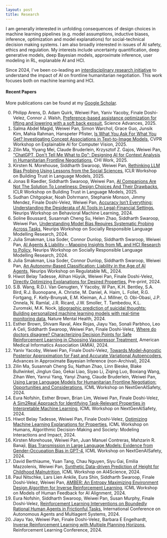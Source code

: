 ```yaml
---
layout: post
title: Research
---
```


I am generally interested in unfolding consequences of design choices in machine learning pipelines (e.g. model assumptions, inductive biases, inference, optimization and model explanations) for social-technical decision making systems. I am also broadly interested in issues of AI safety, ethics and regulation. My interests include uncertainty quantification, deep generative models, deep Bayesian models, approximate inference, user modeling in RL, explanable AI and HCI.

Since 2024, I've been co-leading an [interdisciplinary research initiative](https://dtak.github.io/Negotiation/) to understand the impact of AI on frontline humanitarian negotiation. This work focuses both on machine learning and HCI.

#### Recent Papers
More publications can be found at my [Google Scholar](https://scholar.google.com/citations?hl=en&user=4mmuvFgAAAAJ&view_op=list_works&gmla=AJsN-F5bL3dw5jD4ejRi0SQ1tJXKMOrJkd9TtZbRMr24y-EezVDMPWVHzUwilBE7qF37B1QmCs7fz05isA26H-4MVgtEUf3q4_IU2HZpxC53Tat-3o4fnog).


0. Philipp Arens, D. Adam Quirk, Weiwei Pan, Yaniv Yacoby, Finale Doshi-Velez, Connor J. Walsh, [Preference-based assistance optimization for lifting and lowering with a soft back exosuit](https://www.science.org/doi/10.1126/sciadv.adu2099), Science Advances, 2025.
1. Salma Abdel Magid, Weiwei Pan, Simon Warchol, Grace Guo, Junsik Kim, Mahia Rahman, Hanspeter Pfister, [Is What You Ask For What You Get? Investigating Concept Associations in Text-to-Image Models](https://arxiv.org/abs/2410.04634), CVPR Workshop on Explainable AI for Computer Vision, 2025.
2. Zilin Ma, Yiyang Mei, Claude Bruderlein, Krzysztof Z. Gajos, Weiwei Pan, ["ChatGPT, Don't Tell Me What to Do": Designing AI for Context Analysis in Humanitarian Frontline Negotiations](https://arxiv.org/abs/2410.09139), CHI Work, 2025.
3. Kirsten N. Morehouse, Siddharth Swaroop, Weiwei Pan, [Rethinking LLM Bias Probing Using Lessons from the Social Sciences](https://arxiv.org/abs/2503.00093), ICLR Workshop on Building Trust in Language Models, 2025.
4. Jonas B Raedler, Siddharth Swaroop, Weiwei Pan, [AI Companions Are Not The Solution To Loneliness: Design Choices And Their Drawbacks](), ICLR Workshop on Building Trust in Language Models, 2025.
5. Sudhan Chitgopkar, Noah Dohrmann, Stephanie Monson, Jimmy Mendez, Finale Doshi-Velez, Weiwei Pan, [Accuracy Isn’t Everything: Understanding the Desiderata of AI Tools in Legal-Financial Settings](), Neurips Workshop on Behavioral Machine Learning, 2024.
6. Soline Boussard, Susannah Cheng Su, Helen Zhao, Siddharth Swaroop, Weiwei Pan, [Understanding Model Bias Requires Systematic Probing Across Tasks](), Neurips Workshop on Socially Responsible Language Modelling Research, 2024.
7. Julia Smakman, Lisa Soder, Connor Dunlop, Siddharth Swaroop, Weiwei Pan, [AI Agents & Liability – Mapping Insights from ML and HCI Research to Policy](), Neurips Workshop on Socially Responsible Language Modelling Research, 2024.
8. Julia Smakman, Lisa Soder, Connor Dunlop, Siddharth Swaroop, Weiwei Pan, [An Autonomy-Based Classification: Liability in the Age of AI Agents](), Neurips Workshop on Regulatable ML, 2024.
9. Hiwot Belay Tadesse, Alihan Hüyük, Weiwei Pan, Finale Doshi-Velez, [Directly Optimizing Explanations for Desired Properties](https://arxiv.org/abs/2410.23880), Pre-print, 2024.
10. S.B. Wang, R.D.I. Van Genugten, Y Yacoby, W Pan, K.H. Bentley, S.A. Bird, R.J. Buonopane, A. Christie, M. Daniel, A. Haim, L. Follet, R.G. Fortgang, F. Kelly-Brunyak, E.M. Kleiman, A.J. Millner, O. Obi-Obasi, J.P. Onnela, N. Ramlal, J.R. Ricard, J.W. Smoller, T. Tambedou, K.L. Zuromski, M.K. Nock, [Idiographic prediction of suicidal thoughts: Building personalized machine learning models with real-time monitoring data](https://links.springernature.com/f/a/33beh0U8tFU0eTR2LjcIJQ~~/AABE5gA~/RgRo_LwxP0SjaHR0cHM6Ly93d3cubmF0dXJlLmNvbS9hcnRpY2xlcy9zNDQyMjAtMDI0LTAwMzM1LXc_dXRtX3NvdXJjZT1yY3RfY29uZ3JhdGVtYWlsdCZ1dG1fbWVkaXVtPWVtYWlsJnV0bV9jYW1wYWlnbj1ub25vYV8yMDI0MTAyNCZ1dG1fY29udGVudD0xMC4xMDM4L3M0NDIyMC0wMjQtMDAzMzUtd1cDc3BjQgpnEjE3GmfNrVPkUhVzaGlybGV5LndhbmdAeWFsZS5lZHVYBAAAByw~), Nature Mental Health, 2024.  
11. Esther Brown, Shivam Raval, Alex Rojas, Jiayu Yao, Sonali Parbhoo, Leo A Celi, Siddharth Swaroop, Weiwei Pan, Finale Doshi-Velez, [Where do doctors disagree? Characterizing  Decision Points for Safe Reinforcement Learning in Choosing Vasopressor Treatment](), American Medical Informatics Association (AMIA), 2024. 
12. Yaniv Yacoby, Weiwei Pan, Finale Doshi-Velez, [Towards Model-Agnostic Posterior Approximation for Fast and Accurate Variational Autoencoders](https://arxiv.org/pdf/2403.08941), Advances in Approximate Bayesian Inference (non-Archival), 2024.
13. Zilin Ma, Susannah Cheng Su, Nathan Zhao, Linn Bieske, Blake Bullwinkel, Jinglun Gao, Gekai Liao, Siyao Li, Ziqing Luo, Boxiang Wang, Zihan Wen, Yanrui Yang, Yanyi Zhang, Claude Bruderlein, Weiwei Pan, [Using Large Language Models for Humanitarian Frontline Negotiation: Opportunities and Considerations](https://arxiv.org/pdf/2405.20195), ICML Workshop on NextGenAISafety, 2024.
14. Eura Nofshin, Esther Brown, Brian Lim, Weiwei Pan, Finale Doshi-Velez, [A Sim2Real Approach for Identifying Task-Relevant Properties in Interpretable Machine Learning](https://arxiv.org/pdf/2406.00116), ICML Workshop on NextGenAISafety, 2024.
15. Hiwot Belay Tadesse, Weiwei Pan, Finale Doshi-Velez, [Optimizing Machine Learning Explanations for Properties](https://openreview.net/pdf?id=yOBqCJ1hel), ICML Workshop on Humans, Algorithmic Decision-Making and Society: Modeling Interactions and Impact, 2024.
16. Kirsten Morehouse, Weiwei Pan, Juan Manuel Contreras, Mahzarin R. Banaji, [Bias Transmission in Large Language Models: Evidence from Gender-Occupation Bias in GPT-4](https://openreview.net/pdf?id=Fg6qZ28Jym), ICML Workshop on NextGenAISafety, 2024.
17. David Berthiaume, Yuan Tang, Chau Nguyen, Siyu Gai, Emilia Mazzolenis, Weiwei Pan, [Synthetic Data-driven Prediction of Height for Childhood Malnutrition](https://openreview.net/pdf?id=rTWqnFiKrv), ICML Workshop on AI4Science, 2024.
18. Paul Nitschke, Lars Lien Ankile, Eura Shin, Siddharth Swaroop, Finale Doshi-Velez, Weiwei Pan, [AMBER: An Entropy Maximizing Environment Design Algorithm for Inverse Reinforcement Learning](https://openreview.net/pdf?id=diGbG37AxC), ICML Workshop on Models of Human Feedback for AI Alignment, 2024.
19. Eura Nofshin, Siddharth Swaroop, Weiwei Pan, Susan Murphy, Finale Doshi-Velez, [Reinforcement Learning Interventions on Boundedly Rational Human Agents in Frictionful Tasks](https://arxiv.org/pdf/2401.14923), International Conference on Autonomous Agents and Multiagent Systems, 2024.
20. Jiayu Yao, Weiwei Pan, Finale Doshi-Velez, Barbara E Engelhardt, [Inverse Reinforcement Learning with Multiple Planning Horizons](), Reinforcement Learning Conference, 2024.
